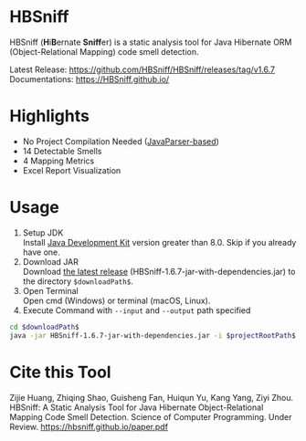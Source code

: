 # HBSniff
HBSniff (**H**i**B**ernate **Sniff**er) is a static analysis tool for Java Hibernate ORM (Object-Relational Mapping) code smell detection.     

Latest Release: https://github.com/HBSniff/HBSniff/releases/tag/v1.6.7        
Documentations: https://HBSniff.github.io/     

# Highlights
* No Project Compilation Needed ([JavaParser-based](https://javaparser.org/))
* 14 Detectable Smells
* 4 Mapping Metrics
* Excel Report Visualization

# Usage
1. Setup JDK     
Install [Java Development Kit](https://www.oracle.com/java/technologies/downloads/) version greater than 8.0. Skip if you already have one.     
2. Download JAR     
Download [the latest release](https://github.com/HBSniff/HBSniff/releases/tag/v1.6.7) (HBSniff-1.6.7-jar-with-dependencies.jar) to the directory ```$downloadPath$```.    
3. Open Terminal     
Open cmd (Windows) or terminal (macOS, Linux).   
4. Execute Command with ```--input``` and ```--output``` path specified  
```bash
cd $downloadPath$
java -jar HBSniff-1.6.7-jar-with-dependencies.jar -i $projectRootPath$ -o $outputPath$
```

# Cite this Tool 
Zijie Huang, Zhiqing Shao, Guisheng Fan, Huiqun Yu, Kang Yang, Ziyi Zhou. HBSniff: A Static Analysis Tool for Java Hibernate Object-Relational Mapping Code Smell Detection. Science of Computer Programming. Under Review. https://hbsniff.github.io/paper.pdf